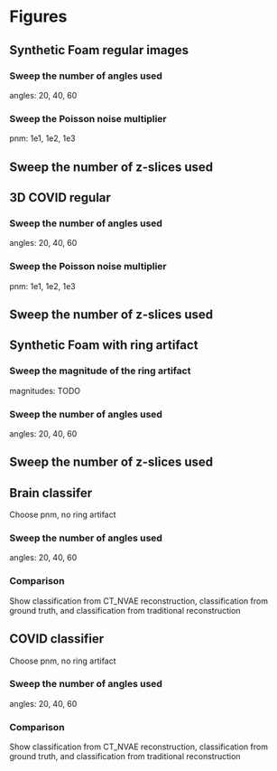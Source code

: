 # Figures

## Synthetic Foam regular images
### Sweep the number of angles used
angles: 20, 40, 60
### Sweep the Poisson noise multiplier
pnm: 1e1, 1e2, 1e3
## Sweep the number of z-slices used


## 3D COVID regular
### Sweep the number of angles used
angles: 20, 40, 60
### Sweep the Poisson noise multiplier
pnm: 1e1, 1e2, 1e3
## Sweep the number of z-slices used

## Synthetic Foam with ring artifact
### Sweep the magnitude of the ring artifact
magnitudes: TODO
### Sweep the number of angles used
angles: 20, 40, 60
## Sweep the number of z-slices used

## Brain classifer
Choose pnm, no ring artifact
### Sweep the number of angles used
angles: 20, 40, 60
### Comparison
Show classification from CT_NVAE reconstruction, classification from ground truth, and classification from traditional reconstruction

## COVID classifier
Choose pnm, no ring artifact
### Sweep the number of angles used
angles: 20, 40, 60
### Comparison
Show classification from CT_NVAE reconstruction, classification from ground truth, and classification from traditional reconstruction
